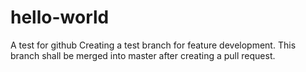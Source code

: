 # hello-world
A test for github
Creating a test branch for feature development. This branch shall be merged into master after creating a pull request.
